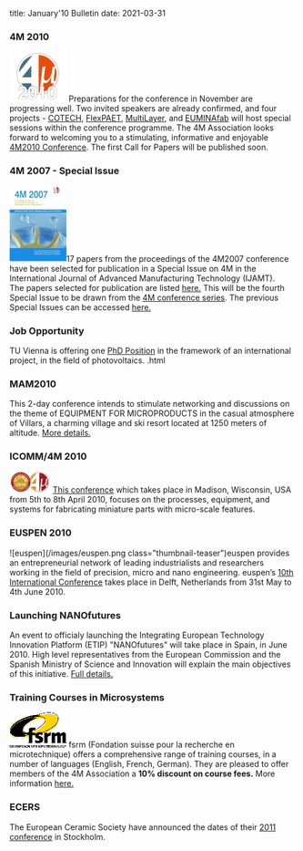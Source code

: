 title: January'10 Bulletin
date: 2021-03-31

<!--break-->
###  4M 2010


![4M2010](/images/4m-logotight_web.png)
 Preparations for the conference in November are progressing well. Two invited speakers are already confirmed, and four projects -  [COTECH](http://www.fp7-cotech.eu/), [FlexPAET](http://www.e-squizoide.com/flexpaet/), [MultiLayer](http://multilayer.4m-association.org/), and [EUMINAfab](http://www.euminafab.eu/) will host special sessions within the conference programme. The 4M Association looks forward to welcoming you to a stimulating, informative and enjoyable [4M2010 Conference](/conference/2010). The first Call for Papers will be published soon.

###  4M 2007 - Special Issue


![4m 2007 cover](/images/Front_Cover_4M2007web4.jpg)17 papers from the proceedings of the 4M2007 conference have been selected for publication in a Special Issue on 4M in the International Journal of Advanced Manufacturing Technology (IJAMT).  
The papers selected for publication are listed [here.](/contents/Special-Issue-4M-IJAMT.html)
This will be the fourth Special Issue to be drawn from the [4M conference series](/conference). The previous Special Issues can be accessed [here.](http://www.4m-net.org/Publications) 
  
###  Job Opportunity

TU Vienna is offering one [PhD Position](/contents/PhD-position-ISAS-TU-Vienna-0.html) in the framework of an international project, in the field of photovoltaics.  .html

  
###  MAM2010


This 2-day conference intends to stimulate networking and discussions on the theme of EQUIPMENT FOR MICROPRODUCTS in the casual atmosphere of Villars, a charming village and ski resort located at 1250 meters of altitude. [More details.](/event/MAM2010)

###  ICOMM/4M 2010

![ICOMM/4M 2010](/images/icomm_thumb_0.jpg) [This conference](http://www.conferencing.uwex.edu/conferences/ICOMM10/) which takes place in Madison, Wisconsin, USA from 5th to 8th April 2010, focuses on the processes, equipment, and systems for fabricating miniature parts with micro-scale features.  

###  EUSPEN 2010

![euspen](/images/euspen.png class="thumbnail-teaser")euspen provides an entrepreneurial network of leading industrialists and researchers working in the field of precision, micro and nano engineering. euspen’s [10th International Conference](/event/EUSPEN-2010) takes place in Delft, Netherlands from 31st May to 4th June 2010.    
  
###  Launching NANOfutures

An event to officialy launching the Integrating European Technology Innovation Platform (ETIP) "NANOfutures" will take place in Spain, in June 2010. High level representatives from the European Commission and the Spanish Ministry of Science and Innovation will explain the main objectives of this initiative. [Full details.](/event/Launching-Nanofutures.html)

###  Training Courses in Microsystems

![FSRM](/images/FSRM_LOGO_web.gif)
fsrm (Fondation suisse pour la recherche en microtechnique) offers a comprehensive range of training courses, in a number of languages (English, French, German). They are pleased to offer members of the 4M Association a <b>10% discount on course fees.</b> More information [here.](/contents/fsrm-training-courses.html)

###  ECERS

The European Ceramic Society have announced the dates of their [2011 conference](/event/ECERS-2011) in Stockholm.